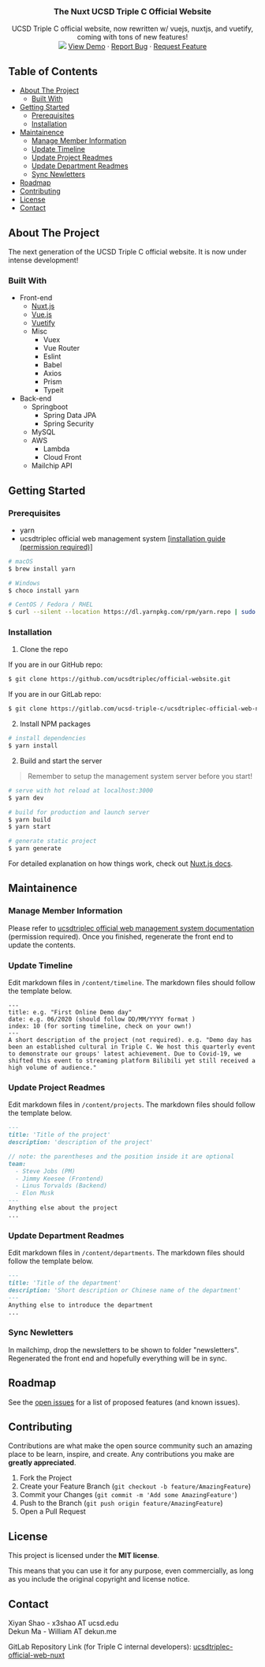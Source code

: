 <!-- PROJECT LOGO -->
<br />
<p align="center">
  <!-- <a href="https://github.com/github_username/repo">
    <img src="images/logo.png" alt="Logo" width="80" height="80">
  </a> -->

  <h3 align="center">The Nuxt UCSD Triple C Official Website</h3>

  <p align="center">
    UCSD Triple C official website, now rewritten w/ vuejs, nuxtjs, and vuetify, coming with tons of new features!
    <br />
    <img src="https://i.loli.net/2021/09/01/vJeOHFhNr6SUdDG.png" >
    <a href="https://www.ucsdtriplec.org">View Demo</a>
    ·
    <a href="https://github.com/ucsdtriplec/official-website/issues">Report Bug</a>
    ·
    <a href="https://github.com/ucsdtriplec/official-website/issues">Request Feature</a>
  </p>
</p>



<!-- TABLE OF CONTENTS -->
## Table of Contents

- [About The Project](#about-the-project)
  - [Built With](#built-with)
- [Getting Started](#getting-started)
  - [Prerequisites](#prerequisites)
  - [Installation](#installation)
- [Maintainence](#maintainence)
  - [Manage Member Information](#manage-member-information)
  - [Update Timeline](#update-timeline)
  - [Update Project Readmes](#update-project-readmes)
  - [Update Department Readmes](#update-department-readmes)
  - [Sync Newletters](#sync-newletters)
- [Roadmap](#roadmap)
- [Contributing](#contributing)
- [License](#license)
- [Contact](#contact)


<!-- ABOUT THE PROJECT -->
## About The Project

The next generation of the UCSD Triple C official website. It is now under intense development!

### Built With
* Front-end
  * [Nuxt.js](https://nuxtjs.org)
  * [Vue.js](https://vuejs.org)
  * [Vuetify](https://vuetifyjs.com)
  * Misc
    * Vuex
    * Vue Router
    * Eslint
    * Babel
    * Axios
    * Prism
    * Typeit
* Back-end
  * Springboot
    * Spring Data JPA
    * Spring Security
  * MySQL
  * AWS
    * Lambda
    * Cloud Front
  * Mailchip API



<!-- GETTING STARTED -->
## Getting Started

### Prerequisites

* yarn
* ucsdtriplec official web management system [[installation guide (permission required)]](https://gitlab.com/ucsd-triple-c/ucsdtriplec-official-web-management-sys)
```sh
# macOS
$ brew install yarn

# Windows
$ choco install yarn

# CentOS / Fedora / RHEL
$ curl --silent --location https://dl.yarnpkg.com/rpm/yarn.repo | sudo tee /etc/yum.repos.d/yarn.repo
```

### Installation

1. Clone the repo  

If you are in our GitHub repo: 
```sh
$ git clone https://github.com/ucsdtriplec/official-website.git
```  
If you are in our GitLab repo:
```sh
$ git clone https://gitlab.com/ucsd-triple-c/ucsdtriplec-official-web-nuxt.git
```

2. Install NPM packages
```bash
# install dependencies
$ yarn install
```
2. Build and start the server

> Remember to setup the management system server before you start!

```bash
# serve with hot reload at localhost:3000
$ yarn dev

# build for production and launch server
$ yarn build
$ yarn start

# generate static project
$ yarn generate
```

For detailed explanation on how things work, check out [Nuxt.js docs](https://nuxtjs.org).

## Maintainence
### Manage Member Information
Please refer to [ucsdtriplec official web management system documentation](https://docs.google.com/document/d/16MsIwQDDGIGjp0UfYkK7MJQlStJ2sYaq7RQNFUpup9E/edit#heading=h.mms6qz9te1mn) (permission required). Once you finished, regenerate the front end to update the contents.

### Update Timeline
Edit markdown files in `/content/timeline`. The markdown files should follow the template below.
```
---
title: e.g. "First Online Demo day"
date: e.g. 06/2020 (should follow DD/MM/YYYY format )
index: 10 (for sorting timeline, check on your own!)
---
A short description of the project (not required). e.g. "Demo day has been an established cultural in Triple C. We host this quarterly event to demonstrate our groups' latest achievement. Due to Covid-19, we shifted this event to streaming platform Bilibili yet still received a high volume of audience."
```

### Update Project Readmes
Edit markdown files in `/content/projects`. The markdown files should follow the template below.
```markdown
---
title: 'Title of the project'
description: 'description of the project'

// note: the parentheses and the position inside it are optional
team:
  - Steve Jobs (PM)
  - Jimmy Keesee (Frontend)
  - Linus Torvalds (Backend)
  - Elon Musk
---
Anything else about the project
...
```

### Update Department Readmes
Edit markdown files in `/content/departments`. The markdown files should follow the template below.
```markdown
---
title: 'Title of the department'
description: 'Short description or Chinese name of the department'
---
Anything else to introduce the department
...
```

### Sync Newletters
In mailchimp, drop the newsletters to be shown to folder "newsletters". Regenerated the front end and hopefully everything will be in sync.
<!-- ROADMAP -->
## Roadmap

See the [open issues](https://github.com/ucsdtriplec/official-website/issues) for a list of proposed features (and known issues).
<!-- CONTRIBUTING -->
## Contributing

Contributions are what make the open source community such an amazing place to be learn, inspire, and create. Any contributions you make are **greatly appreciated**.

1. Fork the Project
2. Create your Feature Branch (`git checkout -b feature/AmazingFeature`)
3. Commit your Changes (`git commit -m 'Add some AmazingFeature'`)
4. Push to the Branch (`git push origin feature/AmazingFeature`)
5. Open a Pull Request

<!-- LICENSE -->
## License

This project is licensed under the **MIT license**.  

This means that you can use it for any purpose, even commercially, as long as you include the original copyright and license notice.

<!-- CONTACT -->
## Contact

Xiyan Shao - x3shao AT ucsd.edu  
Dekun Ma - William AT dekun.me

GitLab Repository Link (for Triple C internal developers): [ucsdtriplec-official-web-nuxt](https://gitlab.com/ucsd-triple-c/ucsdtriplec-official-web-nuxt)